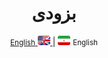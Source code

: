 <div align="center">
    <h1>بزودی</h1>
</div>

<div align="center">
    <p>
        <a href="README.md">
            <small>English</small>
            <img src='images/flag-en.png' alt='English' style='width: 20px;height: 15px;border-radius: 3px;' />
        </a>
        | 
       <img src='images/flag-iran.png' alt='فارسی' style='width: 20px;height: 15px;border-radius: 3px;' />
        <small>English</small>
    </p>
